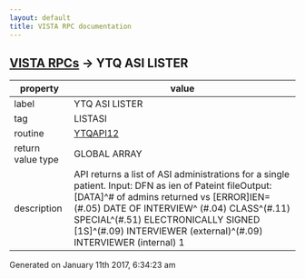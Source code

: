 ```yaml
---
layout: default
title: VISTA RPC documentation
---
```




## [VISTA RPCs](TableOfContent.md) &#8594; YTQ ASI LISTER 

 property | value 
--- | --- 
 label | YTQ ASI LISTER
 tag | LISTASI
 routine | [YTQAPI12](http://code.osehra.org/dox/Routine_YTQAPI12_source.html)
 return value type | GLOBAL ARRAY
 description | API returns a list of ASI administrations for a single patient. Input: DFN as ien of Pateint fileOutput:[DATA]^# of admins returned vs [ERROR]IEN=(#.05) DATE OF INTERVIEW^ (#.04) CLASS^(#.11) SPECIAL^(#.51) ELECTRONICALLY SIGNED [1S]^(#.09) INTERVIEWER (external)^(#.09) INTERVIEWER (internal) 1




Generated on January 11th 2017, 6:34:23 am